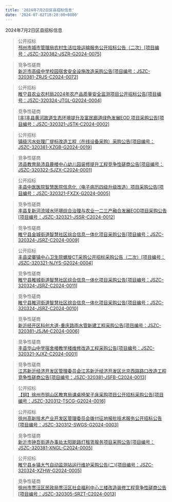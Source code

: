 ```yaml
---
title: '2024年7月2日区县招标信息'
date: '2024-07-02T18:20:00+0800'
---
```

2024年7月2日区县招标信息
<!--more-->
>公开招标<br>
>[邳州市城市管理局农村生活垃圾运输服务公开招标公告（二次）[项目编号：JSZC-320382-JSZR-G2024-0075]](http://czj.xz.gov.cn/Home/HomeDetails?type=0&articleid=03887890-a2cd-485c-a6f9-8e578a36ddef)

>竞争性磋商<br>
>[新沂市高级中学校园宿舍安全设施改造采购公告[项目编号：JSZC-320381-ZRJS-C2024-0072]](http://czj.xz.gov.cn/Home/HomeDetails?type=0&articleid=958a8005-f5f8-4993-b5dc-18ea449e8c51)

>公开招标<br>
>[睢宁县农业农村局2024年农产品质量安全监测项目公开招标公告[项目编号：JSZC-320324-JTGL-G2024-0004]](http://czj.xz.gov.cn/Home/HomeDetails?type=0&articleid=36341143-145d-4d7a-b720-2079de8f9432)

>竞争性磋商<br>
>[[丰]丰县黄河故道生态环境提升及富民廊道绿色发展EOD 项目采购公告[项目编号：JSZC-320321-JSTK-C2024-0002]](http://czj.xz.gov.cn/Home/HomeDetails?type=0&articleid=3482e022-d804-4555-9a93-75611b015c67)

>公开招标<br>
>[镇级污水处理厂提标改造工程（在线设备采购）采购公告[项目编号：JSZC-320381-XZGB-G2024-0019]](http://czj.xz.gov.cn/Home/HomeDetails?type=0&articleid=9141e120-1eb8-4afa-bf17-7ec1ccd89bde)

>竞争性磋商<br>
>[沛县教育局沛县鹿楼中心幼儿园装修提升工程竞争性磋商公告[项目编号：JSZC-320322-SJZX-C2024-0001]](http://czj.xz.gov.cn/Home/HomeDetails?type=0&articleid=d6f1aad3-3f46-411f-9a8f-738cd83dd35b)

>公开招标<br>
>[丰县中医医院智慧医院信息化（电子病历四级升级改造）项目采购公告[项目编号：JSZC-320321-FXZX-G2024-0005]](http://czj.xz.gov.cn/Home/HomeDetails?type=0&articleid=2475c12c-7a8e-4275-8dcc-ad211938f921)

>竞争性磋商<br>
>[丰县复新河流域水环境综合治理与农业一二三产融合发展EOD项目采购公告[项目编号：JSZC-320321-JSSR-C2024-0012]](http://czj.xz.gov.cn/Home/HomeDetails?type=0&articleid=827bfe70-4b52-4361-8549-bcce1e118f34)

>竞争性磋商<br>
>[睢宁县金城街道智慧社区综合信息一体化项目采购公告[项目编号：JSZC-320324-JSRZ-C2024-0009]](http://czj.xz.gov.cn/Home/HomeDetails?type=0&articleid=e912fd2d-01d0-4d74-bb1b-201017d3328e)

>公开招标<br>
>[丰县梁寨镇中心卫生院螺旋CT采购公开招标采购公告（二次）[项目编号：JSZC-320321-NJYS-G2024-0004]](http://czj.xz.gov.cn/Home/HomeDetails?type=0&articleid=69431fe8-6d35-4083-a3e1-d063dbb3def2)

>竞争性磋商<br>
>[睢宁县睢城街道智慧社区综合信息一体化项目采购公告[项目编号：JSZC-320324-JSRZ-C2024-0011]](http://czj.xz.gov.cn/Home/HomeDetails?type=0&articleid=90f5d0e8-3b4e-47cc-913c-4f57707064ae)

>竞争性磋商<br>
>[睢宁县睢河街道智慧社区综合信息一体化项目采购公告[项目编号：JSZC-320324-JSRZ-C2024-0010]](http://czj.xz.gov.cn/Home/HomeDetails?type=0&articleid=0c4f941d-5a02-4a0a-a9b3-85d034862651)

>竞争性磋商<br>
>[新沂经开区科创大道-重庆路雨水管新建工程采购公告[项目编号：JSZC-320381-JSJM-C2024-0006]](http://czj.xz.gov.cn/Home/HomeDetails?type=0&articleid=e896f87a-b506-46ce-bb80-5d111b78bf29)

>竞争性磋商<br>
>[丰县华山中学宿舍楼教学楼维修改造工程采购公告[项目编号：JSZC-320321-XJXZ-C2024-0001]](http://czj.xz.gov.cn/Home/HomeDetails?type=0&articleid=06ebad6c-f95c-4741-a159-3db682c346a9)

>竞争性磋商<br>
>[ 江苏新沂经济开发区管理委员会江苏新沂经济开发区北京西路路口改造工程竞争性磋商公告[项目编号：JSZC-320381-JSFB-C2024-0013]](http://czj.xz.gov.cn/Home/HomeDetails?type=0&articleid=b06ad2e8-1449-4cf6-bc25-b1f7decec29d)

>公开招标<br>
>[【铜】徐州市铜山区教育局课桌椅架子床采购项目公开招标采购公告[项目编号：JSZC-320312-TSCG-G2024-0016]](http://czj.xz.gov.cn/Home/HomeDetails?type=0&articleid=829d34b0-186a-4454-8790-0f7209b2e5fb)

>公开招标<br>
>[徐州高新技术产业开发区管理委员会拨付征地报批技术服务公开招标公告[项目编号：JSZC-320312-SWGS-G2024-0003]](http://czj.xz.gov.cn/Home/HomeDetails?type=0&articleid=380bf985-1d85-4056-8ee2-42c7e2ecc13b)

>竞争性磋商<br>
>[新沂市钟吾街道办事处太阳能路灯租赁服务项目采购公告[项目编号：JSZC-320381-XNGL-C2024-0005]](http://czj.xz.gov.cn/Home/HomeDetails?type=0&articleid=47ea2d51-da2c-4cd3-8845-500c0f27117a)

>公开招标<br>
>[ 睢宁县乡镇大气自动监测站运行维护采购公告(二)[项目编号：JSZC-320324-XZHW-G2024-0005]](http://czj.xz.gov.cn/Home/HomeDetails?type=0&articleid=c64e67cb-c740-4d59-8195-b78f88ded27e)

>竞争性磋商<br>
>[徐州市贾汪区民政局贾汪区社会福利中心三楼改造装修工程竞争性磋商公告[项目编号：JSZC-320305-SRZT-C2024-0013]](http://czj.xz.gov.cn/Home/HomeDetails?type=0&articleid=533b7bed-0f10-440d-ac4e-26528c40ca6d)

